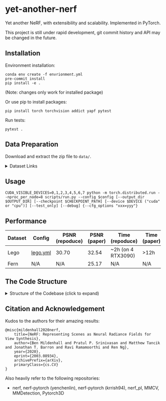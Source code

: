 # yet-another-nerf

Yet another NeRF, with extensibility and scalability. Implemented in PyTorch.

This project is still under rapid development, git commit history and API may be changed in the future.

## Installation

Environment installation:

```shell
conda env create -f envrionment.yml
pre-commit install
pip install -e .
```

(Note: changes only work for installed package)

Or use pip to install packages:

```shell
pip install torch torchvision addict yapf pytest
```

Run tests:

```shell
pytest .
```

## Data Preparation

Download and extract the zip file to `data/`.
<details>
    <summary>Dataset Links</summary>

Dataset: <https://drive.google.com/drive/folders/128yBriW1IG_3NJ5Rp7APSTZsJqdJdfc1>

- blender_files.zip: <https://drive.google.com/file/d/1RjwxZCUoPlUgEWIUiuCmMmG0AhuV8A2Q/view?usp=sharing>

- nerf_example_data.zip: <https://drive.google.com/file/d/1xzockqgkO-H3RCGfkZvIZNjOnk3l7AcT/view?usp=sharing>

- nerf_llff_data.zip: <https://drive.google.com/file/d/16VnMcF1KJYxN9QId6TClMsZRahHNMW5g/view?usp=sharing>

- nerf_real_360.zip: <https://drive.google.com/file/d/1jzggQ7IPaJJTKx9yLASWHrX8dXHnG5eB/view>

- nerf_synthetic.zip: <https://drive.google.com/file/d/18JxhpWD-4ZmuFKLzKlAw-w5PpzZxXOcG/view?usp=sharing>

</details>

## Usage

```shell
CUDA_VISIBLE_DEVICES=0,1,2,3,4,5,6,7 python -m torch.distributed.run --nproc_per_node=8 scripts/run.py --config $config [--output_dir $OUTPUT_DIR] [--checkpoint $CHECKPOINT_PATH] [--device $DEVICE ("cuda" or "cpu")] [--test_only] [--debug] {--cfg_options "xxx=yyy"}
```

## Performance

| Dataset | Config                            | PSNR (repoduce) | PSNR (paper) | Time (repoduce)     | Time (paper) |
| ------- | --------------------------------- | --------------- | ------------ | ------------------- | ------------ |
| Lego    | [lego.yml](configs/nerf/lego.yml) | 30.70           | 32.54        | ~2h (on 4 RTX3090)  | >12h         |
| Fern    | N/A                               | N/A             | 25.17        | N/A                 | N/A          |

## The Code Structure

<details>
  <summary> Structure of the Codebase (click to expand) </summary>

### Structure

1. pipelines/
    - the shapes of gt_rgb & bg_rgb should both be `(B, H, W, 3)` (to be compatible with the chunkify function, and used in `renderer`)
    [TODO]: `global_codes` is coupled with through the pipeline (include pipeline, renderer, and network), but this variable is only used in network)
    loss computing: to be compatible with distributed evaluation: per-sample losses are returned, with a `torch.mean` calling in the `runner.apis`.
    - **undefined args are handled by `**kwargs`** (are then fed into `feature_extractor`).

    1. networks/
        - ray_bundle to points: (origins, directions, lengths)
        - input dim check.
        - The networks are hard to initialized, need stochastic sampling to break the bad initialization: `pipeline.ray_sampler.stratified_point_sampling_training` (main) & `pipeline.renderer.density_noise_std_train`
        - Currently, `networks` only take in `global_codes`, **undefined args are handled by `**kwargs`**

    2. renderer/
        - ray_point_finer, sample_pdf
        - background_deltas / background_opacity = 1e10, and use alpha mask to blend bg_color
        - use a `dataclass` to wrap the outputs from previous stage, and recursively call the render function
        - [FIXME]: the default `bg_color` is 0.0
        - `density_noise_std`, in original paper?
        `- blend_output=False`, the foreground mask is 1, but the also use the predicted background mask

    3. ray_sampler/
        - Right-hand coordinates: x-axis points to right, y-axis points to down, z-axis points to inward
        - camera: cam2world
        - tensor shape: `(batch_size, *spatial, -1)`, `spatial` is `[height, width]` or `[n_rays_per_image, 1]`
        - `directions` are not normalized
        - The shape `poses` could both be `(..., 4, 4)` or `(..., 3, 4)`
        - Supports custom `min/max_depth` & `image_width, image_height`, `xy_grid` from `image_width, image_height` leverages `functools.lru_cache`

    4. feature_extractors/
        - takes in **only keyword args** from the extra args from the input of `pipeline`, and return a **dict** with keyword args (currently must return `global_codes`)
        - There may be multiple feature_extractors, so **undefined args are handled by `**kwargs`**.

2. dataset/
    - the shapes of gt_rgb & bg_rgb should both be `(B, H, W, 3)` (to be compatible with the chunkify function)
    - the range of images should be normalized to `[0, 1]` to compatible with the sigmoid activation.
    - define a `dataset_bundle: NamedTuple` in the `Dataset`; in `runner.apis` wraps the data accordingly.
        - **The keys of the arguments should be the same as those in `pipeline`, `feature_extractor`**.
        - Currently, `networks` only take in `global_codes`

3. runner/
    - Multiprocess loading is on CPU.

### Strcture of nerf.pl

1. models
    1. renderer
    2. networks
2. data module
3. trainer
    1. train / eval
    2. losses
    3. metrics
    4. opt
    5. (utils) optimizer / scheduler
    6. (utils) ckpt io
    7. (utils) visualization

### Entry of implicitron

`projects/implicitron_trainer/expertiments.py`
Use logger from logging

Global args:

- exp_dir
- dataset_args / dataloader_args (both are non_leaf)

Running Pipeline

- Build exp_dir
- Get dataset & dataloader (function)
- Build model (`init_model`)
  - Take responsibility for resume so also return the training stats & optimizer_state
  - Then move to devices
- Build optimizer & scheduler from former optimizer_state
- Training loops
  - seed all
  - Record lr from lr scheduler
  - train&val `trainvalidate`
  - test  `run_eval`
  - save checkpoint
- `test_when_finish` flag for final test

Outputs:

- Checkpoints
- Stats
- Visualizations

</details>

## Citation and Acknowledgement

Kudos to the authors for their amazing results:

```
@misc{mildenhall2020nerf,
    title={NeRF: Representing Scenes as Neural Radiance Fields for View Synthesis},
    author={Ben Mildenhall and Pratul P. Srinivasan and Matthew Tancik and Jonathan T. Barron and Ravi Ramamoorthi and Ren Ng},
    year={2020},
    eprint={2003.08934},
    archivePrefix={arXiv},
    primaryClass={cs.CV}
}
```

Also heavily refer to the following repositories:

- nerf, nerf-pytorch (yenchenlin), nerf-pytorch (krrish94), nerf_pl, MMCV, MMDetection, Pytorch3D

<!-- However, if you find this implementation or pre-trained models helpful, please consider to cite:

```
@misc{lin2020nerfpytorch,
  title={NeRF-pytorch},
  author={Yen-Chen, Lin},
  publisher = {GitHub},
  journal = {GitHub repository},
  howpublished={\url{https://github.com/yenchenlin/nerf-pytorch/}},
  year={2020}
} -->
